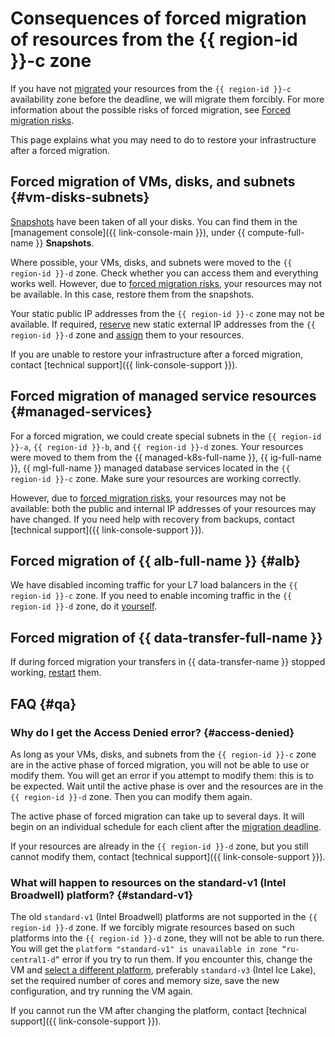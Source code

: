 # Consequences of forced migration of resources from the {{ region-id }}-c zone

If you have not [migrated](./zone-migration.md) your resources from the `{{ region-id }}-c` availability zone before the deadline, we will migrate them forcibly. For more information about the possible risks of forced migration, see [Forced migration risks](./zone-migration.md#technical-risks).

This page explains what you may need to do to restore your infrastructure after a forced migration.

## Forced migration of VMs, disks, and subnets {#vm-disks-subnets}

[Snapshots](../../compute/concepts/snapshot.md) have been taken of all your disks. You can find them in the [management console]({{ link-console-main }}), under {{ compute-full-name }} **Snapshots**.

Where possible, your VMs, disks, and subnets were moved to the `{{ region-id }}-d` zone. Check whether you can access them and everything works well. However, due to [forced migration risks](./zone-migration.md#technical-risks), your resources may not be available. In this case, restore them from the snapshots.

Your static public IP addresses from the `{{ region-id }}-c` zone may not be available. If required, [reserve](../../vpc/operations/get-static-ip.md) new static external IP addresses from the `{{ region-id }}-d` zone and [assign](../../compute/operations/vm-control/vm-attach-public-ip.md) them to your resources.

If you are unable to restore your infrastructure after a forced migration, contact [technical support]({{ link-console-support }}).

## Forced migration of managed service resources {#managed-services}

For a forced migration, we could create special subnets in the `{{ region-id }}-a`, `{{ region-id }}-b`, and `{{ region-id }}-d` zones. Your resources were moved to them from the {{ managed-k8s-full-name }}, {{ ig-full-name }}, {{ mgl-full-name }} managed database services located in the `{{ region-id }}-c` zone. Make sure your resources are working correctly.

However, due to [forced migration risks](./zone-migration.md#technical-risks), your resources may not be available: both the public and internal IP addresses of your resources may have changed. If you need help with recovery from backups, contact [technical support]({{ link-console-support }}).

## Forced migration of {{ alb-full-name }} {#alb}

We have disabled incoming traffic for your L7 load balancers in the `{{ region-id }}-c` zone. If you need to enable incoming traffic in the `{{ region-id }}-d` zone, do it [yourself](../../application-load-balancer/operations/application-load-balancer-relocate.md).

## Forced migration of {{ data-transfer-full-name }}

If during forced migration your transfers in {{ data-transfer-name }} stopped working, [restart](../../data-transfer/operations/transfer.md) them.

## FAQ {#qa}

### Why do I get the Access Denied error? {#access-denied}

As long as your VMs, disks, and subnets from the `{{ region-id }}-c` zone are in the active phase of forced migration, you will not be able to use or modify them. You will get an error if you attempt to modify them: this is to be expected. Wait until the active phase is over and the resources are in the `{{ region-id }}-d` zone. Then you can modify them again.

The active phase of forced migration can take up to several days. It will begin on an individual schedule for each client after the [migration deadline](./zone-migration.md#relocation-deadline).

If your resources are already in the `{{ region-id }}-d` zone, but you still cannot modify them, contact [technical support]({{ link-console-support }}).

### What will happen to resources on the standard-v1 (Intel Broadwell) platform? {#standard-v1}

The old `standard-v1` (Intel Broadwell) platforms are not supported in the `{{ region-id }}-d` zone. If we forcibly migrate resources based on such platforms into the `{{ region-id }}-d` zone, they will not be able to run there. You will get the `platform "standard-v1" is unavailable in zone “ru-central1-d”` error if you try to run them. If you encounter this, change the VM and [select a different platform](../../compute/operations/vm-control/vm-update-resources.md), preferably `standard-v3` (Intel Ice Lake), set the required number of cores and memory size, save the new configuration, and try running the VM again.

If you cannot run the VM after changing the platform, contact [technical support]({{ link-console-support }}).